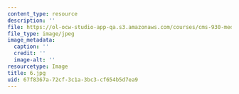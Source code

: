 ```yaml
---
content_type: resource
description: ''
file: https://ol-ocw-studio-app-qa.s3.amazonaws.com/courses/cms-930-media-education-and-the-marketplace-fall-2001/67f8367a72cf3c1a3bc3cf654b5d7ea9_6.jpg
file_type: image/jpeg
image_metadata:
  caption: ''
  credit: ''
  image-alt: ''
resourcetype: Image
title: 6.jpg
uid: 67f8367a-72cf-3c1a-3bc3-cf654b5d7ea9
---
```

